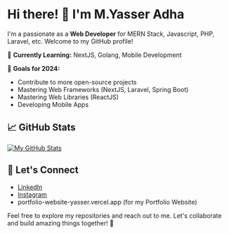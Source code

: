 # Hi there! 👋 I'm **M.Yasser Adha**

I'm a passionate as a **Web Developer** for MERN Stack, Javascript, PHP, Laravel, etc. Welcome to my GitHub profile!

🌱 **Currently Learning:** NextJS, Golang, Mobile Development

🚀 **Goals for 2024:**
- Contribute to more open-source projects
- Mastering Web Frameworks (NextJS, Laravel, Spring Boot)
- Mastering Web Libraries (ReactJS)
- Developing Mobile Apps

## 📈 GitHub Stats

[![My GitHub Stats](https://github-readme-stats.vercel.app/api?username=yadha18&count_private=true&show_icons=true&hide=contribs,prs&theme=radical)](https://github.com/yadha18)

## 🤝 Let's Connect

- [LinkedIn](https://www.linkedin.com/in/muhammad-yasser-adha/)
- [Instagram](https://instagram.com/yasseradha/)
- portfolio-website-yasser.vercel.app (for my Portfolio Website)

Feel free to explore my repositories and reach out to me. Let's collaborate and build amazing things together! 🚀
